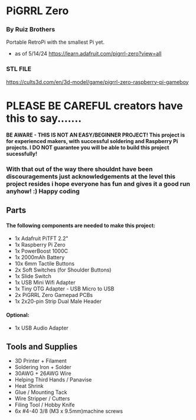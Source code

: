 # PiGRRL Zero
### By Ruiz Brothers
Portable RetroPi with the smallest Pi yet. 
- as of 5/14/24
https://learn.adafruit.com/pigrrl-zero?view=all
### STL FILE 
https://cults3d.com/en/3d-model/game/pigrrl-zero-raspberry-pi-gameboy

# PLEASE BE CAREFUL creators have this to say.......

**BE AWARE - THIS IS NOT AN EASY/BEGINNER PROJECT! This project is for experienced makers, with successful soldering and Raspberry Pi projects. I DO NOT guarantee you will be able to build this project sucessfully!**
### With that out of the way there shouldnt have been discouragements just acknowledgements at the level this project resides i hope everyone has fun and gives it a good run anyhow! :) Happy coding 


## Parts
#### The following components are needed to make this project:

- 1x Adafruit PiTFT 2.2"
- 1x Raspberry Pi Zero
- 1x PowerBoost 1000C
- 1x 2000mAh Battery
- 10x 6mm Tactile Buttons
- 2x Soft Switches (for Shoulder Buttons)
- 1x Slide Switch
- 1x USB Mini Wifi Adapter
- 1x Tiny OTG Adapter - USB Micro to USB
- 2x PiGRRL Zero Gamepad PCBs
- 1x 2x20-pin Strip Dual Male Header

#### Optional:
- 1x USB Audio Adapter

## Tools and Supplies
- 3D Printer + Filament
- Soldering Iron + Solder
- 30AWG + 26AWG Wire
- Helping Third Hands / Panavise
- Heat Shrink
- Glue / Mounting Tack
- Wire Stripper / Cutters
- Filing Tool / Hobby Knife
- 6x #4-40 3/8 (M3 x 9.5mm)machine screws
